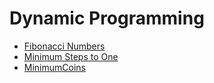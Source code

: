 # Dynamic Programming

- [Fibonacci Numbers](Fibonacci.py)
- [Minimum Steps to One](MinimumStepsToOne.py)
- [MinimumCoins](MinimumCoins.py)
